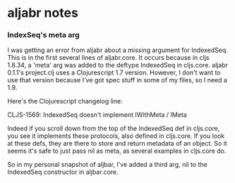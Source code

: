 aljabr notes
====

### IndexSeq's meta arg

I was getting an error from aljabr about a missing argument for
IndexedSeq.  This is in the first several lines of aljabr.core.
It occurs because in cljs 1.8.34, a 'meta' arg was added to
the deftype IndexedSeq in cljs.core.  aljabr 0.1.1's project.clj
uses a Clojurescript 1.7 version.  However, I don't want to use
that version because I've got spec stuff in some of my files, so
I need a 1.9.

Here's the Clojurescript changelog line:

CLJS-1569: IndexedSeq doesn't implement IWithMeta / IMeta

Indeed if you scroll down from the top of the IndexedSeq def in
cljs.core, you see it implements these protocols, also defined in
cljs.core.  If you look at these defs, they are there to store and
return metadata of an object.  So it seems it's safe to just pass nil
as meta, as several examples in cljs.core do.

So in my personal snapshot of aljbar, I've added a third arg, nil to
the IndexedSeq constructor in aljbar.core.
